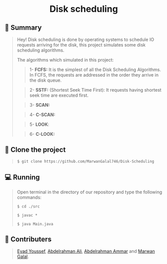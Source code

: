 <div align="center">
  <br>
  <h1>Disk scheduling</h1>
</div>

## 📙 Summary

> Hey! Disk scheduling is done by operating systems to schedule IO requests arriving for the disk, this project simulates some disk scheduling algorithms.
>
> The algorithms which simulated in this project:
>
> > 1- **FCFS:** It is the simplest of all the Disk Scheduling Algorithms. In FCFS, the requests are addressed in the order they arrive in the disk queue.
>
> > 2- **SSTF:**  (Shortest Seek Time First): It requests having shortest seek time are executed first.
>
> > 3- **SCAN:** 
>
> >4- **C-SCAN:**
>
> >5- **LOOK**: 
>
> >6- **C-LOOK:**

## :dart: ​Clone the project

> `$ git clone https://github.com/MarwanGalal746/Disk-Scheduling`

## 💻 Running

> Open terminal in the directory of our repository and type the following commands:
>
> `$ cd ./src`
>
> `$ javac *`
>
> `$ java Main.java`

## :busts_in_silhouette:  Contributers

> [Eyad Youssef](https://github.com/Eyadzz), [Abdelrahman Ali](https://github.com/abdelrahmanali6), [Abdelrahman Ammar](https://github.com/Abdelrhman-ammar) and [Marwan Galal](https://github.com/MarwanGalal746).